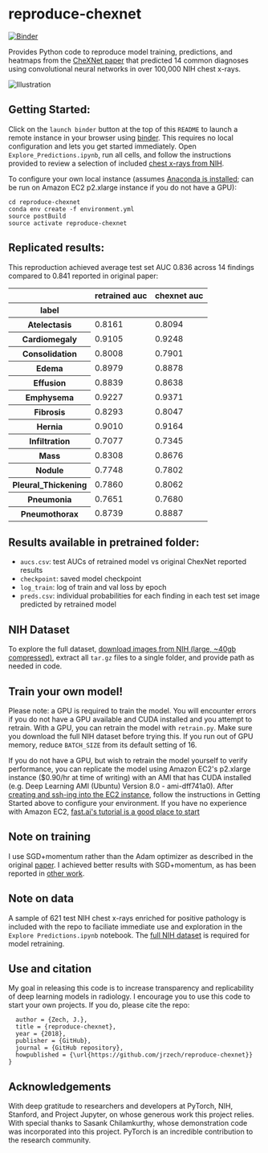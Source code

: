 # reproduce-chexnet
[![Binder](https://mybinder.org/badge.svg)](https://mybinder.org/v2/gh/EmanueleMeazzo/reproduce-chexnet/master?filepath=Explore_Predictions.ipynb)

Provides Python code to reproduce model training, predictions, and heatmaps from the [CheXNet paper](https://arxiv.org/pdf/1711.05225) that predicted 14 common diagnoses using convolutional neural networks in over 100,000 NIH chest x-rays.

![Illustration](illustration.png?raw=true "Illustration")


## Getting Started:
Click on the `launch binder` button at the top of this `README` to launch a remote instance in your browser using [binder](https://mybinder.org/). This requires no local configuration and lets you get started immediately. Open `Explore_Predictions.ipynb`, run all cells, and follow the instructions provided to review a selection of included [chest x-rays from NIH](https://arxiv.org/pdf/1705.02315.pdf).

To configure your own local instance (assumes [Anaconda is installed](https://www.anaconda.com/download/); can be run on Amazon EC2 p2.xlarge instance if you do not have a GPU):

```git clone https://www.github.com/jrzech/reproduce-chexnet.git
cd reproduce-chexnet
conda env create -f environment.yml
source postBuild
source activate reproduce-chexnet
```

## Replicated results:
This reproduction achieved average test set AUC 0.836 across 14 findings compared to 0.841 reported in original paper:

<div>
<table border="0" class="dataframe">
  <thead>
    <tr style="text-align: right;">
      <th></th>
      <th>retrained auc</th>
      <th>chexnet auc</th>
    </tr>
    <tr>
      <th>label</th>
      <th></th>
      <th></th>
    </tr>
  </thead>
  <tbody>
    <tr>
      <th>Atelectasis</th>
      <td>0.8161</td>
      <td>0.8094</td>
    </tr>
    <tr>
      <th>Cardiomegaly</th>
      <td>0.9105</td>
      <td>0.9248</td>
    </tr>
    <tr>
      <th>Consolidation</th>
      <td>0.8008</td>
      <td>0.7901</td>
    </tr>
    <tr>
      <th>Edema</th>
      <td>0.8979</td>
      <td>0.8878</td>
    </tr>
    <tr>
      <th>Effusion</th>
      <td>0.8839</td>
      <td>0.8638</td>
    </tr>
    <tr>
      <th>Emphysema</th>
      <td>0.9227</td>
      <td>0.9371</td>
    </tr>
    <tr>
      <th>Fibrosis</th>
      <td>0.8293</td>
      <td>0.8047</td>
    </tr>
    <tr>
      <th>Hernia</th>
      <td>0.9010</td>
      <td>0.9164</td>
    </tr>
    <tr>
      <th>Infiltration</th>
      <td>0.7077</td>
      <td>0.7345</td>
    </tr>
    <tr>
      <th>Mass</th>
      <td>0.8308</td>
      <td>0.8676</td>
    </tr>
    <tr>
      <th>Nodule</th>
      <td>0.7748</td>
      <td>0.7802</td>
    </tr>
    <tr>
      <th>Pleural_Thickening</th>
      <td>0.7860</td>
      <td>0.8062</td>
    </tr>
    <tr>
      <th>Pneumonia</th>
      <td>0.7651</td>
      <td>0.7680</td>
    </tr>
    <tr>
      <th>Pneumothorax</th>
      <td>0.8739</td>
      <td>0.8887</td>
    </tr>
  </tbody>
</table>
</div>

## Results available in pretrained folder:
- `aucs.csv`: test AUCs of retrained model vs original ChexNet reported results
- `checkpoint`: saved model checkpoint
- `log_train`: log of train and val loss by epoch
- `preds.csv`: individual probabilities for each finding in each test set image predicted by retrained model

## NIH Dataset
To explore the full dataset, [download images from NIH (large, ~40gb compressed)](https://nihcc.app.box.com/v/ChestXray-NIHCC),
extract all `tar.gz` files to a single folder, and provide path as needed in code.

## Train your own model!
Please note: a GPU is required to train the model. You will encounter errors if you do not have a GPU available and CUDA installed and you attempt to retrain. With a GPU, you can retrain the model with `retrain.py`. Make sure you download the full NIH dataset before trying this. If you run out of GPU memory, reduce `BATCH_SIZE` from its default setting of 16.

If you do not have a GPU, but wish to retrain the model yourself to verify performance, you can replicate the model using Amazon EC2's p2.xlarge instance ($0.90/hr at time of writing) with an AMI that has CUDA installed (e.g. Deep Learning AMI (Ubuntu) Version 8.0 - ami-dff741a0). After [creating and ssh-ing into the EC2 instance](https://docs.aws.amazon.com/AWSEC2/latest/UserGuide/EC2_GetStarted.html), follow the instructions in Getting Started above to configure your environment. If you have no experience with Amazon EC2, [fast.ai's tutorial is a good place to start](http://course.fast.ai/lessons/aws.html)

## Note on training
I use SGD+momentum rather than the Adam optimizer as described in the original [paper](https://arxiv.org/pdf/1711.05225.pdf). I achieved better results with SGD+momentum, as has been reported in [other work](https://arxiv.org/pdf/1705.08292.pdf).

## Note on data
A sample of 621 test NIH chest x-rays enriched for positive pathology is included with the repo to faciliate immediate use and exploration in the `Explore Predictions.ipynb` notebook. The [full NIH dataset](https://nihcc.app.box.com/v/ChestXray-NIHCC) is required for model retraining.

## Use and citation
My goal in releasing this code is to increase transparency and replicability of deep learning models in radiology. I encourage you to use this code to start your own projects. If you do, please cite the repo:

```@misc{Zech2018,
  author = {Zech, J.},
  title = {reproduce-chexnet},
  year = {2018},
  publisher = {GitHub},
  journal = {GitHub repository},
  howpublished = {\url{https://github.com/jrzech/reproduce-chexnet}}
}
```

## Acknowledgements
With deep gratitude to researchers and developers at PyTorch, NIH, Stanford, and Project Jupyter, on whose generous work this project relies. With special thanks to Sasank Chilamkurthy, whose demonstration code was incorporated into this project. PyTorch is an incredible contribution to the research community.
